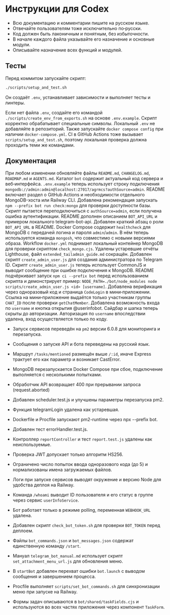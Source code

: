 <!-- Назначение файла: краткие правила использования Codex. -->

# Инструкции для Codex

- Всю документацию и комментарии пишите на русском языке.
- Отвечайте пользователям тоже исключительно по‑русски.
- Код должен быть лаконичным и понятным, без избыточности.
- В начале каждого файла указывайте его назначение и основные модули.
- Описывайте назначение всех функций и модулей.

## Тесты

Перед коммитом запускайте скрипт:

```bash
./scripts/setup_and_test.sh
```
Он создаёт `.env`, устанавливает зависимости и выполняет тесты и линтеры.

Если нет файла `.env`, создайте его командой `./scripts/create_env_from_exports.sh` на основе `.env.example`. Скрипт корректно обрабатывает специальные символы. Локальный `.env` не добавляйте в репозиторий.
Также запускайте `docker compose config` при наличии `docker-compose.yml`.
CI в GitHub Actions тоже вызывает `scripts/setup_and_test.sh`, поэтому
локальная проверка должна проходить теми же командами.

## Документация

При любом изменении обновляйте файлы `README.md`, `CHANGELOG.md`, `ROADMAP.md` и `AGENTS.md`.
Каталог `bot` содержит актуальный код сервера и веб‑интерфейса. `.env.example` теперь использует строку подключения `mongodb://admin:admin@localhost:27017/agrmcs?authSource=admin`.
README включает раздел о GitHub Actions и необходимости отдельного MongoDB-хоста или Railway CLI.
Добавлена рекомендация запускать `npm --prefix bot run check:mongo` для проверки доступности базы.
Скрипт пытается переподключиться с `authSource=admin`, если получена ошибка аутентификации.
README дополнен описанием `BOT_API_URL` и примером локального telegram-bot-api.
Добавлен краткий абзац о роли `BOT_API_URL` в README.
Docker Compose содержит `healthcheck` для MongoDB с передачей логина и пароля `admin`/`admin`.
 В нём теперь используется команда `mongosh`, что совместимо с новыми версиями образа.
Workflow `docker.yml` поднимает локальный контейнер MongoDB для проверки скриптом `check_mongo.cjs`.
Удалены устаревшие отчёты Lighthouse, файл `extended_tailadmin_guide.md` сокращён.
Добавлен скрипт `create_admin_user.js` для создания администратора по Telegram ID.
Скрипт `create_admin_user.js` теперь использует CommonJS и выводит сообщение при ошибке подключения к MongoDB.
README подчёркивает запуск `npm ci --prefix bot` перед использованием скрипта и демонстрирует пример:
`NODE_PATH=./bot/node_modules node scripts/create_admin_user.js <id> [username]`.
Добавлена верификация через одноразовый код и страница `CodeLogin` в мини‑приложении.
Ссылка на мини‑приложение выдаётся только участникам группы `CHAT_ID` после проверки `getChatMember`.
Добавлена возможность входа по `username` и кнопка открытия @userinfobot. Сайдбар и шапка теперь скрыты до авторизации.
Авторизация по `username` впоследствии удалена, вход осуществляется только по коду.
  - Запуск сервисов переведён на `pm2` версии 6.0.8 для мониторинга и перезапуска.
  - Сообщения о запуске API и бота переведены на русский язык.
  - Маршрут `/tasks/mentioned` размещён выше `/:id`, иначе Express трактует его как параметр и возникает CastError.
  - MongoDB перезапускается Docker Compose при сбое, подключение выполняется с несколькими попытками.
  - Обработчик API возвращает 400 при прерывании запроса (request.aborted)


- Добавлен scheduler.test.js и улучшены параметры перезапуска pm2.
- Функция telegramLogin удалена как устаревшая.
- Dockerfile и Procfile запускают pm2-runtime через npx --prefix bot.
- Добавлен тест errorHandler.test.js.
- Контроллер `reportController` и тест `report.test.js` удалены как неиспользуемые.
- Проверка JWT допускает только алгоритм HS256.
- Ограничено число попыток ввода одноразового кода (до 5) и нормализованы имена загружаемых файлов.
- Логи при запуске сервисов выводят окружение и версию Node для удобства деплоя на Railway.
- Команда `/whoami` выводит ID пользователя и его статус в группе через сервис `userInfoService`.
- Бот работает только в режиме polling, переменная `WEBHOOK_URL` удалена.
- Добавлен скрипт `check_bot_token.sh` для проверки `BOT_TOKEN` перед деплоем.
- Файлы `bot_commands.json` и `bot_messages.json` содержат единственную команду `/start`.
- Мануал `telegram_bot_manual.md` использует скрипт `set_attachment_menu_url.js` для обновления меню.
- В `startBot` добавлен перехват ошибки `bot.launch` с выводом сообщения и завершением процесса.
- Procfile выполняет `scripts/set_bot_commands.sh` для синхронизации меню при
  запуске на Railway.

- Формы задач описываются в `bot/shared/taskFields.cjs` и используются во всех частях приложения через компонент `TaskForm`.
